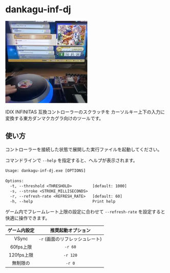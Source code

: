 # dankagu-inf-dj

![sample](./sample.webp)

IDIX INFINITAS 互換コントローラーのスクラッチを
カーソルキー上下の入力に変換する東方ダンマクカグラ向けのツールです。

## 使い方

コントローラーを接続した状態で展開した実行ファイルを起動してください。

コマンドラインで `--help` を指定すると、ヘルプが表示されます。

```absh
Usage: dankagu-inf-dj.exe [OPTIONS]

Options:
  -t, --threshold <THRESHOLD>         [default: 1000]
  -s, --stroke <STROKE_MILLISECONDS>
  -r, --refresh-rate <REFRESH_RATE>   [default: 60]
  -h, --help                          Print help
```

ゲーム内でフレームレート上限の設定に合わせて `--refresh-rate` を設定すると快適に操作できます。

| ゲーム内設定 | 推奨起動オプション             |
| :--------: | :-------------------------: |
| VSync      | `-r` (画面のリフレッシュレート) |
| 60fps上限   | `-r 60`                     |
| 120fps上限  | `-r 120`                    |
| 無制限の    | `-r 0`                      |
